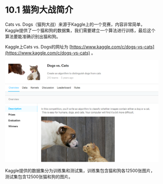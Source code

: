 # 10.1 猫狗大战简介

Cats vs. Dogs（猫狗大战）来源于Kaggle上的一个竞赛，内容非常简单，Kaggle提供了一个猫和狗的数据集，我们需要建立一个算法进行训练，最后这个算法要能准确识别出猫和狗。

Kaggle上Cats vs. Dogs的网址为 [https://www.kaggle.com/c/dogs-vs-cats](https://www.kaggle.com/c/dogs-vs-cats) 。

![&#x56FE; 10-1 Kaggle &#x732B;&#x72D7;&#x5927;&#x6218;](../../.gitbook/assets/bu-huo%20%288%29.PNG)

Kaggle提供的数据集分为训练集和测试集，训练集包含猫和狗各12500张图片， 测试集包含12500张猫和狗的图片。

